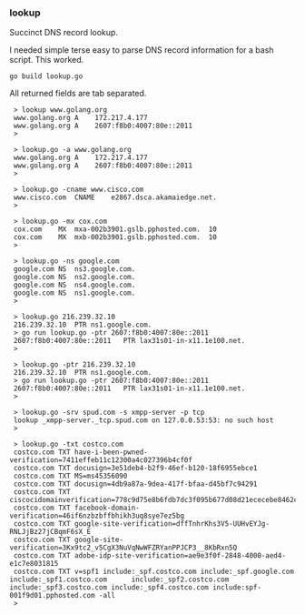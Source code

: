 ### lookup

Succinct DNS record lookup.

I needed simple terse easy to parse DNS record information for a bash script. This worked.

    go build lookup.go

All returned fields are tab separated.

     > lookup www.golang.org
     www.golang.org	A	 172.217.4.177
     www.golang.org	A	 2607:f8b0:4007:80e::2011
     >

     > lookup.go -a www.golang.org
     www.golang.org	A	 172.217.4.177
     www.golang.org	A	 2607:f8b0:4007:80e::2011
     >

     > lookup.go -cname www.cisco.com
     www.cisco.com	CNAME	 e2867.dsca.akamaiedge.net.
     >

     > lookup.go -mx cox.com
     cox.com	MX	mxa-002b3901.gslb.pphosted.com.	 10
     cox.com	MX	mxb-002b3901.gslb.pphosted.com.	 10
     >

     > lookup.go -ns google.com
     google.com	NS	ns3.google.com.
     google.com	NS	ns2.google.com.
     google.com	NS	ns4.google.com.
     google.com	NS	ns1.google.com.
     >

     > lookup.go 216.239.32.10
     216.239.32.10	PTR	ns1.google.com.
     > go run lookup.go -ptr 2607:f8b0:4007:80e::2011
     2607:f8b0:4007:80e::2011	PTR	lax31s01-in-x11.1e100.net.
     >

     > lookup.go -ptr 216.239.32.10
     216.239.32.10	PTR	ns1.google.com.
     > go run lookup.go -ptr 2607:f8b0:4007:80e::2011
     2607:f8b0:4007:80e::2011	PTR	lax31s01-in-x11.1e100.net.
     >

     > lookup.go -srv spud.com -s xmpp-server -p tcp
     lookup _xmpp-server._tcp.spud.com on 127.0.0.53:53: no such host
     >

     > lookup.go -txt costco.com
     costco.com	TXT	have-i-been-pwned-verification=7411effeb11c12300a4c027396b4cf0f
     costco.com	TXT	docusign=3e51deb4-b2f9-46ef-b120-18f6955ebce1
     costco.com	TXT	MS=ms45356090
     costco.com	TXT	docusign=4db9a87a-9dea-417f-bfaa-d45bf7c94291
     costco.com	TXT	ciscocidomainverification=778c9d75e8b6fdb7dc3f095b677d08d21ececebe8462cb691c377eb0c061c825
     costco.com	TXT	facebook-domain-verification=46if6nzbzbffbhikh3uq8sye7ez5bg
     costco.com	TXT	google-site-verification=dffTnhrKhs3V5-UUHvEYJg-RNLJjBz27jCBqmF6sX_E
     costco.com	TXT	google-site-verification=3Kx9tc2_v5CgX3NuVqNwWFZRYanPPJCP3__8KbRxn5Q
     costco.com	TXT	adobe-idp-site-verification=ae9e3f0f-2848-4000-aed4-e1c7e8031815
     costco.com	TXT	v=spf1 include:_spf.costco.com include:_spf.google.com include:_spf1.costco.com      include:_spf2.costco.com include:_spf3.costco.com include:_spf4.costco.com include:spf-001f9d01.pphosted.com -all
     >

